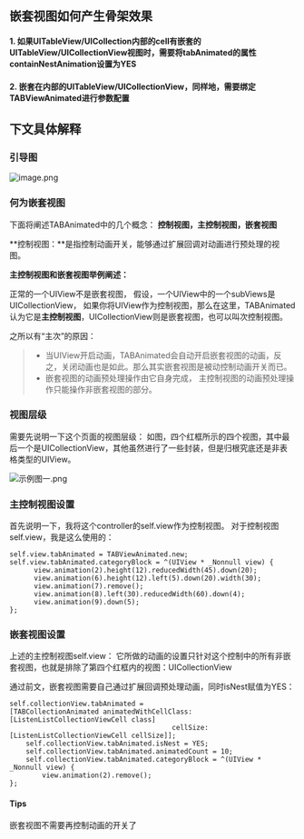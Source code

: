 ## 嵌套视图如何产生骨架效果
#### 1. 如果UITableView/UICollection内部的cell有嵌套的UITableView/UICollectionView视图时，需要将tabAnimated的属性containNestAnimation设置为YES

#### 2. 嵌套在内部的UITableView/UICollectionView，同样地，需要绑定TABViewAnimated进行参数配置

## 下文具体解释

### 引导图

![image.png](https://upload-images.jianshu.io/upload_images/5632003-a40da2bc20abe22d.png?imageMogr2/auto-orient/strip%7CimageView2/2/w/1240)

### 何为嵌套视图

下面将阐述TABAnimated中的几个概念：
**控制视图，主控制视图，嵌套视图**

**控制视图：**是指控制动画开关，能够通过扩展回调对动画进行预处理的视图。

**主控制视图和嵌套视图举例阐述：**

正常的一个UIView不是嵌套视图，
假设，一个UIView中的一个subViews是UICollectionView，
如果你将UIView作为控制视图，那么在这里，TABAnimated认为它是**主控制视图**，UICollectionView则是嵌套视图，也可以叫次控制视图。

之所以有“主次”的原因：
> + 当UIView开启动画，TABAnimated会自动开启嵌套视图的动画，反之，关闭动画也是如此。那么其实嵌套视图是被动控制动画开关而已。
> + 嵌套视图的动画预处理操作由它自身完成，
主控制视图的动画预处理操作只能操作非嵌套视图的部分。

### 视图层级

需要先说明一下这个页面的视图层级：
如图，四个红框所示的四个视图，其中最后一个是UICollectionView，其他虽然进行了一些封装，但是归根究底还是非表格类型的UIView。

![示例图一.png](https://upload-images.jianshu.io/upload_images/5632003-d41efe0a3d064198.png?imageMogr2/auto-orient/strip%7CimageView2/2/w/200)

### 主控制视图设置
首先说明一下，我将这个controller的self.view作为控制视图。
对于控制视图self.view，我是这么使用的：

```
self.view.tabAnimated = TABViewAnimated.new;
self.view.tabAnimated.categoryBlock = ^(UIView * _Nonnull view) {
      view.animation(2).height(12).reducedWidth(45).down(20);
      view.animation(6).height(12).left(5).down(20).width(30);
      view.animation(7).remove();
      view.animation(8).left(30).reducedWidth(60).down(4);
      view.animation(9).down(5);
};
```

### 嵌套视图设置

上述的主控制视图self.view：
它所做的动画的设置只针对这个控制中的所有非嵌套视图，也就是排除了第四个红框内的视图：UICollectionView

通过前文，嵌套视图需要自己通过扩展回调预处理动画，同时isNest赋值为YES：
```
self.collectionView.tabAnimated =
[TABCollectionAnimated animatedWithCellClass:[ListenListCollectionViewCell class]
                                        cellSize:[ListenListCollectionViewCell cellSize]];
    self.collectionView.tabAnimated.isNest = YES;
    self.collectionView.tabAnimated.animatedCount = 10;
    self.collectionView.tabAnimated.categoryBlock = ^(UIView * _Nonnull view) {
        view.animation(2).remove();
};
```

#### Tips
嵌套视图不需要再控制动画的开关了




